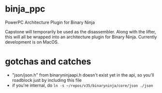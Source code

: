 # binja_ppc
PowerPC Architecture Plugin for Binary Ninja

Capstone will temporarily be used as the disassembler. Along with the lifter, this will all be wrapped into an architecture plugin for Binary Ninja. Currently development is on MacOS.

# gotchas and catches
* "json/json.h" from binaryninjaapi.h doesn't exist yet in the api, so you'll roadblock just by including this file
* if you're internal, do `ln -s ~/repos/v35/binaryninja/core/json ./json`


